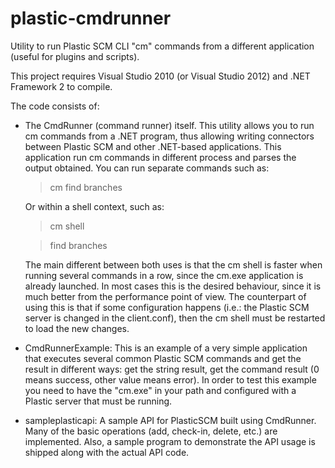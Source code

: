 plastic-cmdrunner
=================

Utility to run Plastic SCM CLI "cm" commands from a different application (useful for plugins and scripts).

This project requires Visual Studio 2010 (or Visual Studio 2012) and .NET Framework 2 to compile.

The code consists of:
* The CmdRunner (command runner) itself. This utility allows you to run cm commands from a .NET program,
  thus allowing writing connectors between Plastic SCM and other .NET-based applications. This application
  run cm commands in different process and parses the output obtained. You can run separate commands such as:
  
  > cm find branches
  
  Or within a shell context, such as:
  > cm shell

  > find branches
  
  The main different between both uses is that the cm shell is faster when running several commands in a row,
  since the cm.exe application is already launched. In most cases this is the desired behaviour, since it is
  much better from the performance point of view. The counterpart of using this is that if some configuration
  happens (i.e.: the Plastic SCM server is changed in the client.conf), then the cm shell must be restarted to
  load the new changes.

* CmdRunnerExample: This is an example of a very simple application that executes several common Plastic SCM
  commands and get the result in different ways: get the string result, get the command result (0 means success,
  other value means error). In order to test this example you need to have the "cm.exe" in your path and
  configured with a Plastic server that must be running.

* sampleplasticapi: A sample API for PlasticSCM built using CmdRunner. Many of the basic operations (add,
  check-in, delete, etc.) are implemented. Also, a sample program to demonstrate the API usage is shipped
  along with the actual API code.
